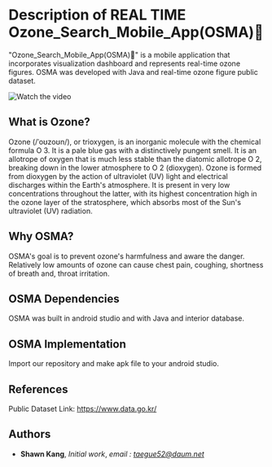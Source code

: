 # Description of REAL TIME Ozone_Search_Mobile_App(OSMA)📱
"Ozone_Search_Mobile_App(OSMA)📱" is a mobile application that incorporates visualization dashboard and represents real-time ozone figures. OSMA was developed with Java and real-time ozone figure public dataset.

![Watch the video](major_features.png)

## What is Ozone?
Ozone (/ˈoʊzoʊn/), or trioxygen, is an inorganic molecule with the chemical formula O
3. It is a pale blue gas with a distinctively pungent smell. It is an allotrope of oxygen that is much less stable than the diatomic allotrope O
2, breaking down in the lower atmosphere to O
2 (dioxygen). Ozone is formed from dioxygen by the action of ultraviolet (UV) light and electrical discharges within the Earth's atmosphere. It is present in very low concentrations throughout the latter, with its highest concentration high in the ozone layer of the stratosphere, which absorbs most of the Sun's ultraviolet (UV) radiation.

## Why OSMA?
OSMA's goal is to prevent ozone's harmfulness and aware the danger. Relatively low amounts of ozone can cause chest pain, coughing, shortness of breath and, throat irritation.

## OSMA Dependencies 
OSMA was built in android studio and with Java and interior database.

## OSMA Implementation
Import our repository and make apk file to your android studio.

## References
Public Dataset Link: https://www.data.go.kr/

## Authors
* **Shawn Kang**,  *Initial work*,  *email : taegue52@daum.net*
